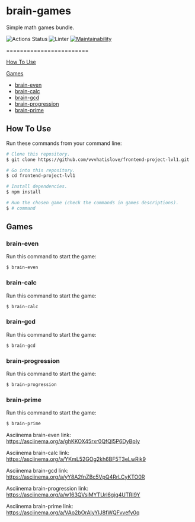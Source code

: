 # brain-games
Simple math games bundle.

![Actions Status](https://github.com/vvvhatislove/frontend-project-lvl1/workflows/hexlet-check/badge.svg)
![Linter](https://github.com/vvvhatislove/frontend-project-lvl1/workflows/Linter/badge.svg)
[![Maintainability](https://api.codeclimate.com/v1/badges/1f6e3b1985ef9c74049e/maintainability)](https://codeclimate.com/github/vvvhatislove/frontend-project-lvl1/maintainability)

========================

<p>
  <a href="#how-to-use">How To Use</a>
</p>  
<p>
  <a href="#games">Games  
    <ul>
      <li><a href="brain-even">brain-even</a></li>
      <li><a href="brain-calc">brain-calc</a></li>
      <li><a href="brain-gcd">brain-gcd</a></li>
      <li><a href="brain-progression">brain-progression</a></li>
      <li><a href="brain-prime">brain-prime</a></li>
    </ul>
  </a>
</p>

## How To Use
Run these commands from your command line:

```bash
# Clone this repository.
$ git clone https://github.com/vvvhatislove/frontend-project-lvl1.git

# Go into this repository.
$ cd frontend-project-lvl1

# Install dependencies.
$ npm install

# Run the chosen game (check the commands in games descriptions).
$ # command
```

## Games

### brain-even
Run this command to start the game:
```bash
$ brain-even
```
### brain-calc
Run this command to start the game:
```bash
$ brain-calc
```
### brain-gcd
Run this command to start the game:
```bash
$ brain-gcd
```
### brain-progression
Run this command to start the game:
```bash
$ brain-progression
```
### brain-prime
Run this command to start the game:
```bash
$ brain-prime
```

Asciinema brain-even link: https://asciinema.org/a/ghKKOX45rxr0QfQI5P6DyBpIy

Asciinema brain-calc link: https://asciinema.org/a/YKmL52GOg2kh6BF5T3eLwRik9

Asciinema brain-gcd link: https://asciinema.org/a/yY8A2fnZBc5VpQ4RrLCyKTO0R

Asciinema brain-progression link: https://asciinema.org/a/w163QVsiMYTUrl6gig4UTRI9Y

Asciinema brain-prime link: https://asciinema.org/a/VAo2bOrAIyYIJ8fWQFvvefy0q
